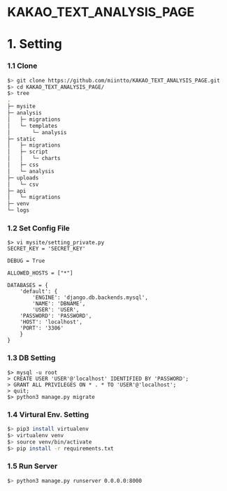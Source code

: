 # KAKAO_TEXT_ANALYSIS_PAGE

# 1. Setting
### 1.1 Clone
~~~bash
$> git clone https://github.com/miintto/KAKAO_TEXT_ANALYSIS_PAGE.git
$> cd KAKAO_TEXT_ANALYSIS_PAGE/
$> tree
.
├─ mysite
├─ analysis
│   ├─ migrations
│   └─ templates
│       └─ analysis
├─ static
│   ├─ migrations
│   ├─ script
│   │   └─ charts
│   ├─ css
│   └─ analysis
├─ uploads
│   └─ csv
├─ api
│   └─ migrations
├─ venv
└─ logs
~~~

### 1.2 Set Config File
~~~
$> vi mysite/setting_private.py
SECRET_KEY = 'SECRET_KEY'

DEBUG = True

ALLOWED_HOSTS = ["*"]

DATABASES = {
    'default': {
        'ENGINE': 'django.db.backends.mysql',
        'NAME': 'DBNAME',
        'USER': 'USER',
	'PASSWORD': 'PASSWORD',
	'HOST': 'localhost',
	'PORT': '3306'
    }
}
~~~

### 1.3 DB Setting
~~~
$> mysql -u root
> CREATE USER 'USER'@'localhost' IDENTIFIED BY 'PASSWORD';
> GRANT ALL PRIVILEGES ON * . * TO 'USER'@'localhost';
> quit;
$> python3 manage.py migrate
~~~

### 1.4 Virtural Env. Setting
~~~bash
$> pip3 install virtualenv
$> virtualenv venv
$> source venv/bin/activate
$> pip install -r requirements.txt
~~~

### 1.5 Run Server
~~~bash
$> python3 manage.py runserver 0.0.0.0:8000
~~~
